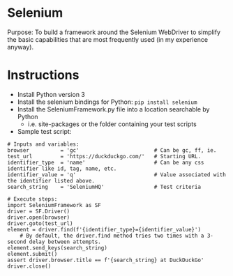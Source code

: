 # Selenium

Purpose: To build a framework around the Selenium WebDriver to simplify the
basic capabilities that are most frequently used (in my experience anyway).

# Instructions
- Install Python version 3
- Install the selenium bindings for Python: `pip install selenium`
- Install the SeleniumFramework.py file into a location searchable by Python
    - i.e. site-packages or the folder containing your test scripts
- Sample test script:
```
# Inputs and variables:
browser          = 'gc'                        # Can be gc, ff, ie.
test_url         = 'https://duckduckgo.com/'   # Starting URL.
identifier_type  = 'name'                      # Can be any css identifier like id, tag, name, etc.
identifier_value = 'q'                         # Value associated with the identifier listed above.
search_string    = 'SeleniumHQ'                # Test criteria

# Execute steps:
import SeleniumFramework as SF
driver = SF.Driver()
driver.open(browser) 
driver.goto(test_url)
element = driver.find(f'{identifier_type}={identifier_value}') 
    # By default, the driver.find method tries two times with a 3-second delay between attempts.
element.send_keys(search_string)
element.submit()
assert driver.browser.title == f'{search_string} at DuckDuckGo'
driver.close()
```
